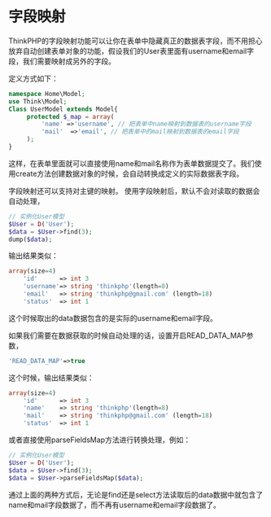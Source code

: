 # 字段映射

ThinkPHP的字段映射功能可以让你在表单中隐藏真正的数据表字段，而不用担心放弃自动创建表单对象的功能，假设我们的User表里面有username和email字段，我们需要映射成另外的字段。

定义方式如下：

```php
namespace Home\Model;
use Think\Model;
Class UserModel extends Model{
     protected $_map = array(
         'name' =>'username', // 把表单中name映射到数据表的username字段
         'mail'  =>'email', // 把表单中的mail映射到数据表的email字段
     );
}
```

这样，在表单里面就可以直接使用name和mail名称作为表单数据提交了。我们使用create方法创建数据对象的时候，会自动转换成定义的实际数据表字段。

字段映射还可以支持对主键的映射。
使用字段映射后，默认不会对读取的数据会自动处理，

```php
// 实例化User模型
$User = D('User');
$data = $User->find(3);
dump($data);
```

输出结果类似：

```php
array(size=4)
    'id'      => int 3
    'username'=> string 'thinkphp'(length=8)
    'email'   => string 'thinkphp@gmail.com' (length=18)
    'status'  => int 1
```

这个时候取出的data数据包含的是实际的username和email字段。

如果我们需要在数据获取的时候自动处理的话，设置开启READ_DATA_MAP参数，

```php
'READ_DATA_MAP'=>true
```

这个时候，输出结果类似：

```php
array(size=4)
    'id'      => int 3
    'name'    => string 'thinkphp'(length=8)
    'mail'    => string 'thinkphp@gmail.com' (length=18)
    'status'  => int 1
```

或者直接使用parseFieldsMap方法进行转换处理，例如：

```php
// 实例化User模型
$User = D('User');
$data = $User->find(3);
$data = $User->parseFieldsMap($data);
```

通过上面的两种方式后，无论是find还是select方法读取后的data数据中就包含了name和mail字段数据了，而不再有username和email字段数据了。
